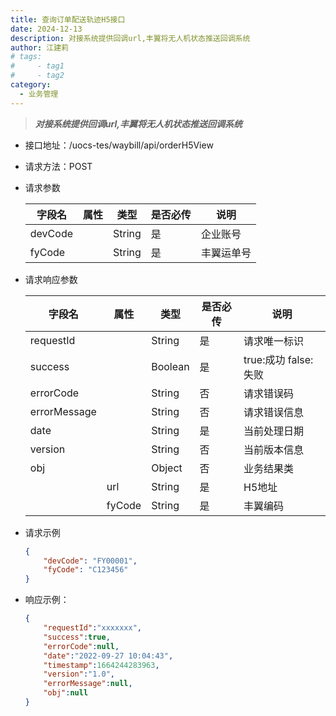 ```yaml
---
title: 查询订单配送轨迹H5接口 
date: 2024-12-13
description: 对接系统提供回调url,丰翼将无人机状态推送回调系统
author: 江建莉
# tags:
#     - tag1
#     - tag2
category:
  - 业务管理
---
```


> ***对接系统提供回调url,丰翼将无人机状态推送回调系统***

- 接口地址：/uocs-tes/waybill/api/orderH5View
- 请求方法：POST
- 请求参数

    |字段名			|属性	    |类型	|是否必传   |说明      |
    |---------------|-----------|-------|-----------|----------|
	|devCode		|			|String	|是			|企业账号  |
	|fyCode		    |			|String	|是			|丰翼运单号|
                                                                                                                 
	
- 请求响应参数

    |字段名	 		|属性	    |类型	|是否必传	|说明	                  |
    |---------------|-----------|-------|-----------|-------------------------|
	|requestId		|			|String	|是			|请求唯一标识             |
	|success		|			|Boolean|是			|true:成功 false:失败     |
	|errorCode		|			|String	|否			|请求错误码               |
	|errorMessage	|			|String	|否			|请求错误信息             |
	|date			|			|String	|是			|当前处理日期             |
	|version		|			|String	|否			|当前版本信息             |
	|obj			|			|Object	|否			|业务结果类               |
	|			    | url		|String	|是			|H5地址                   |
	|		        | fyCode	|String	|是			|丰翼编码                 |
					

- 请求示例
    ```json
    {
        "devCode": "FY00001",
        "fyCode": "C123456"
    }
    ```
- 响应示例：
   
    ```json
	{
        "requestId":"xxxxxxx",
        "success":true,
        "errorCode":null,
        "date":"2022-09-27 10:04:43",
        "timestamp":1664244283963,
        "version":"1.0",
        "errorMessage":null,
        "obj":null      
	}
    ```